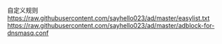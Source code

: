 自定义规则
https://raw.githubusercontent.com/sayhello023/ad/master/easylist.txt
https://raw.githubusercontent.com/sayhello023/ad/master/adblock-for-dnsmasq.conf
